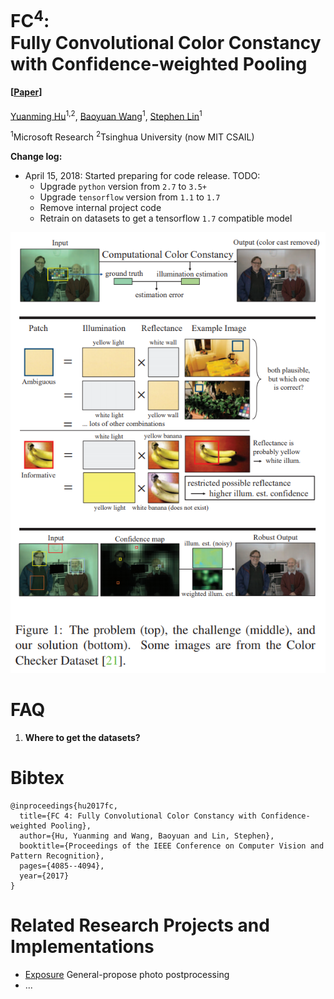 # FC<sup>4</sup>:<br> Fully Convolutional Color Constancy with Confidence-weighted Pooling
#### [[Paper](http://openaccess.thecvf.com/content_cvpr_2017/papers/Hu_FC4_Fully_Convolutional_CVPR_2017_paper.pdf)]
[Yuanming Hu](http://taichi.graphics/me/)<sup>1,2</sup>, [Baoyuan Wang](https://sites.google.com/site/zjuwby/)<sup>1</sup>, [Stephen Lin](https://www.microsoft.com/en-us/research/people/stevelin/)<sup>1</sup>

<sup>1</sup>Microsoft Research <sup>2</sup>Tsinghua University (now MIT CSAIL)


**Change log:**
 - April 15, 2018: Started preparing for code release. TODO:
   - Upgrade `python` version from `2.7` to `3.5+`
   - Upgrade `tensorflow` version from `1.1` to `1.7`
   - Remove internal project code
   - Retrain on datasets to get a tensorflow `1.7` compatible model

<img src="web/images/teaser.png">

# FAQ
1) **Where to get the datasets?**

# Bibtex
```
@inproceedings{hu2017fc,
  title={FC 4: Fully Convolutional Color Constancy with Confidence-weighted Pooling},
  author={Hu, Yuanming and Wang, Baoyuan and Lin, Stephen},
  booktitle={Proceedings of the IEEE Conference on Computer Vision and Pattern Recognition},
  pages={4085--4094},
  year={2017}
}
```

# Related Research Projects and Implementations 
 - [Exposure](https://github.com/yuanming-hu/exposure) General-propose photo postprocessing
 - ...
